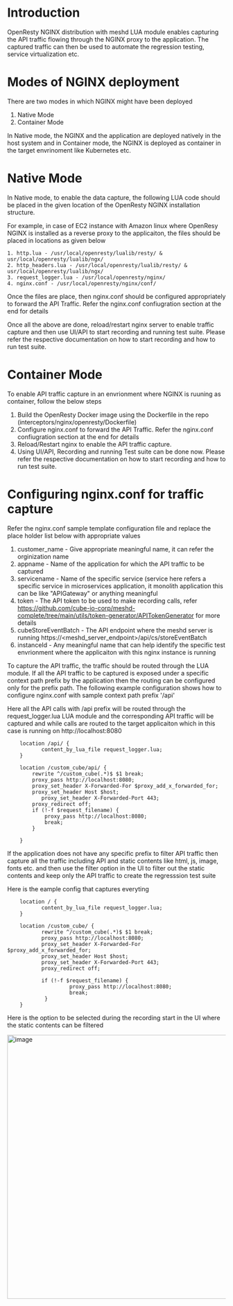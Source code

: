 # Introduction

OpenResty NGINX distribution with meshd LUA module enables capturing the API traffic flowing through the NGINX proxy to the application. The captured traffic can then be used to automate the regression testing, service virtualization etc.

# Modes of NGINX deployment

There are two modes in which NGINX might have been deployed

1. Native Mode
2. Container Mode

In Native mode, the NGINX and the application are deployed natively in the host system and in Container mode, the NGINX is deployed as container in the target envrinoment like Kubernetes etc.

# Native Mode

In Native mode, to enable the data capture, the following LUA code should be placed in the given location of the OpenResty NGINX installation structure.

For example, in case of EC2 instance with Amazon linux where OpenResy NGINX is installed as a reverse proxy to the applicaiton, the files should be placed in locations as given below

    1. http.lua - /usr/local/openresty/lualib/resty/ &  usr/local/openresty/lualib/ngx/
    2. http_headers.lua - /usr/local/openresty/lualib/resty/ & usr/local/openresty/lualib/ngx/
    3. request_logger.lua - /usr/local/openresty/nginx/
    4. nginx.conf - /usr/local/openresty/nginx/conf/

Once the files are place, then nginx.conf should be configured appropriately to forward the API Traffic. Refer the nginx.conf confiugration section at the end for details

Once all the above are done, reload/restart nginx server to enable traffic capture and then use UI/API to start recording and running test suite. Please refer the respective documentation on how to start recording and how to run test suite.

# Container Mode

To enable API traffic capture in an envrionment where NGINX is ruuning as container, follow the below steps

1. Build the OpenResty Docker image using the Dockerfile in the repo (interceptors/nginx/openresty/Dockerfile) 
2. Configure nginx.conf to forward the API Traffic. Refer the nginx.conf confiugration section at the end for details
3. Reload/Restart nginx to enable the API traffic capture.
4. Using UI/API, Recording and running Test suite can be done now. Please refer the respective documentation on how to start recording and how to run test suite.

# Configuring nginx.conf for traffic capture

Refer the nginx.conf sample template configuration file and replace the place holder list below with appropriate values

1. customer_name - Give appropriate meaningful name, it can refer the orginization name
2. appname - Name of the application for which the API traffic to be captured
3. servicename - Name of the specific service (service here refers a specific service in microservices application, it monolith application this can be like "APIGateway" or anything meaningful
4. token - The API token to be used to make recording calls, refer https://github.com/cube-io-corp/meshd-complete/tree/main/utils/token-generator/APITokenGenerator for more details
5. cubeStoreEventBatch - The API endpoint where the meshd server is running https://<meshd_server_endpoint>/api/cs/storeEventBatch
6. instanceId - Any meaningful name that can help identify the specific test envrionment where the applicaiton with this nginx instance is running


To capture the API traffic, the traffic should be routed through the LUA module. If all the API traffic to be captured is exposed under a specific context path prefix by the application then the routing can be configured only for the prefix path. The following example configuration shows how to configure nginx.conf with sample context path prefix '/api'

Here all the API calls with /api prefix will be routed through the request_logger.lua LUA module and the corresponding API traffic will be captured and while calls are routed to the target applicaiton which in this case is running on http://localhost:8080


    	location /api/ {
               content_by_lua_file request_logger.lua;
    	}

    	location /custom_cube/api/ {
      		rewrite ^/custom_cube(.*)$ $1 break;
            proxy_pass http://localhost:8080;
      		proxy_set_header X-Forwarded-For $proxy_add_x_forwarded_for;
      		proxy_set_header Host $host;
               proxy_set_header X-Forwarded-Port 443;
      		proxy_redirect off;
      		if (!-f $request_filename) {
          		proxy_pass http://localhost:8080;
          		break;
      		}

    	}
        

If the application does not have any specific prefix to filter API traffic then capture all the traffic including API and static contents like html, js, image, fonts etc. and then use the filter option in the UI to filter out the static contents and keep only the API traffic to create the regresssion test suite

Here is the eample config that captures everyting 

        location / {
               content_by_lua_file request_logger.lua;
        }

        location /custom_cube/ {
               rewrite ^/custom_cube(.*)$ $1 break;
               proxy_pass http://localhost:8080;
               proxy_set_header X-Forwarded-For $proxy_add_x_forwarded_for;
               proxy_set_header Host $host;
               proxy_set_header X-Forwarded-Port 443;
               proxy_redirect off;

               if (!-f $request_filename) {
                        proxy_pass http://localhost:8080;
                        break;
                }
        }
        
Here is the option to be selected during the recording start in the UI where the static contents can be filtered

<img width="609" alt="image" src="https://user-images.githubusercontent.com/13015877/121770899-c15d3000-cb89-11eb-9d9f-c4b7004e4dc8.png">

